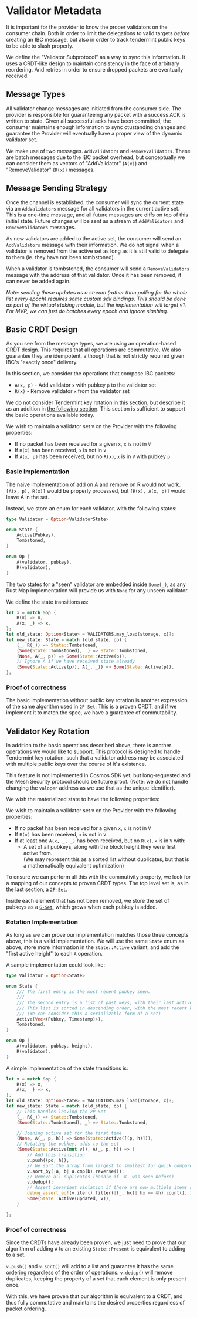 # Validator Metadata

It is important for the provider to know the proper validators on the consumer chain.
Both in order to limit the delegations to valid targets _before_ creating an IBC message,
but also in order to track tendermint public keys to be able to slash properly.

We define the "Validator Subprotocol" as a way to sync this information. It uses a CRDT-like
design to maintain consistency in the face of arbitrary reordering. And retries in order
to ensure dropped packets are eventually received.

## Message Types

All validator change messages are initiated from the consumer side. The provider is
responsible for guaranteeing any packet with a success ACK is written to state.
Given all successful acks have been committed, the consumer maintains enough
information to sync otustanding changes and guarantee the Provider will eventually
have a proper view of the dynamic validator set.

We make use of two messages. `AddValidators` and `RemoveValidators`. These are batch messages
due to the IBC packet overhead, but conceptually we can consider them as vectors of "AddValidator"
(`A(x)`) and "RemoveValidator" (`R(x)`) messages.

## Message Sending Strategy

Once the channel is established, the consumer will sync the current state via an `AddValidators`
message for all validators in the current active set. This is a one-time message, and
all future messages are diffs on top of this initial state. Future changes will be sent as a
stream of `AddValidators` and `RemoveValidators` messages.

As new validators are added to the active set, the consumer will send an `AddValidators`
message with their information. We do not signal when a validator is removed from the active
set as long as it is still valid to delegate to them (ie. they have not been tombstoned).

When a validator is tombstoned, the consumer will send a `RemoveValidators` message with
the address of that validator. Once it has been removed, it can never be added again.

_Note: sending these updates as a stream (rather than polling for the whole list every epoch) requires some custom sdk bindings. This should be done as part of the virtual staking module, but the implementation will target v1. For MVP, we can just do batches every epoch and ignore slashing._

## Basic CRDT Design

As you see from the message types, we are using an operation-based CRDT design.
This requires that all operations are commutative. We also guarantee they are idempotent,
although that is not strictly required given IBC's "exactly once" delivery.

In this section, we consider the operations that compose IBC packets:

- `A(x, p)` - Add validator `x` with pubkey `p` to the validator set
- `R(x)` - Remove validator `x` from the validator set

We do not consider Tendermint key rotation in this section, but describe it as an addition
in [the following section](#validator-key-rotation).
This section is sufficient to support the basic operations available today.

We wish to maintain a validator set `V` on the Provider with the following properties:

- If no packet has been received for a given `x`, `x` is not in `V`
- If `R(x)` has been received, `x` is not in `V`
- If `A(x, p)` has been received, but no `R(x)`, `x` is in `V` with pubkey `p`

### Basic Implementation

The naive implementation of add on A and remove on R would not work. `[A(x, p), R(x)]` would
be properly processed, but `[R(x), A(x, p)]` would leave A in the set.

Instead, we store an enum for each validator, with the following states:

```rust
type Validator = Option<ValidatorState>

enum State {
    Active(Pubkey),
    Tombstoned,
}

enum Op {
    A(validator, pubkey),
    R(validator),
}

```

The two states for a "seen" validator are embedded inside `Some(_)`, as any Rust Map implementation
will provide us with `None` for any unseen validator.

We define the state transitions as:

```rust
let x = match &op {
    R(x) => x,
    A(x, _) => x,
};
let old_state: Option<State> = VALIDATORS.may_load(storage, x)?;
let new_state: State = match (old_state, op) {
    (_, R(_)) => State::Tombstoned,
    (Some(State::Tombstoned), _) => State::Tombstoned,
    (None, A(_, p)) => Some(State::Active(p)),
    // Ignore A if we have received state already
    (Some(State::Active(p)), A(_, _)) => Some(State::Active(p)),
};
```

### Proof of correctness

The basic implementation without public key rotation is another expression of the same algorithm
used in [`2P-Set`](<https://en.wikipedia.org/wiki/Conflict-free_replicated_data_type#2P-Set_(Two-Phase_Set)>). This is a proven CRDT, and if we implement it to match the spec, we have a
guarantee of commutability.

## Validator Key Rotation

In addition to the basic operations described above, there is another operations we would like
to support. This protocol is designed to handle Tendermint key rotation, such that a validator
address may be associated with multiple public keys over the course of it's existence.

This feature is not implemented in Cosmos SDK yet, but long-requested and the Mesh Security
protocol should be future proof. (Note: we do not handle changing the `valoper` address as
we use that as the unique identifier).

We wish the materialized state to have the following properties:

We wish to maintain a validator set `V` on the Provider with the following properties:

- If no packet has been received for a given `x`, `x` is not in `V`
- If `R(x)` has been received, `x` is not in `V`
- If at least one `A(x, _, _)` has been received, but no `R(x)`, `x` is in `V` with:
  - A set of all pubkeys, along with the block height they were first active from.  
    (We may represent this as a sorted list without duplicates, but that is a mathematically
    equivalent optimization)

To ensure we can perform all this with the commutivity property, we look for a mapping
of our concepts to proven CRDT types. The top level set is, as in the last section,
a [`2P-Set`](<https://en.wikipedia.org/wiki/Conflict-free_replicated_data_type#2P-Set_(Two-Phase_Set)>).

Inside each element that has not been removed, we store the set of pubkeys
as a [`G-Set`](<https://en.wikipedia.org/wiki/Conflict-free_replicated_data_type#G-Set_(Grow-only_Set)>),
which grows when each pubkey is added.

### Rotation Implementation

As long as we can prove our implementation matches those three concepts above, this is
a valid implementation. We will use the same `State` enum as above, store more information in
the `State::Active` variant, and add the "first active height" to each `A` operation.

A sample implementation could look like:

```rust
type Validator = Option<State>

enum State {
    /// The first entry is the most recent pubkey seen.
    ///
    /// The second entry is a list of past keys, with their last active time.
    /// This list is sorted in descending order, with the most recent key first.
    /// (We can consider this a serializable form of a set)
    Active(Vec<(Pubkey, Timestamp)>),
    Tombstoned,
}

enum Op {
    A(validator, pubkey, height),
    R(validator),
}
```

A simple implementation of the state transitions is:

```rust
let x = match &op {
    R(x) => x,
    A(x, _) => x,
};
let old_state: Option<State> = VALIDATORS.may_load(storage, x)?;
let new_state: State = match (old_state, op) {
    // This handles leaving the 2P-Set
    (_, R(_)) => State::Tombstoned,
    (Some(State::Tombstoned), _) => State::Tombstoned,

    // Joining active set for the first time
    (None, A(_, p, h)) => Some(State::Active([(p, h)])),
    // Rotating the pubkey, adds to the set
    (Some(State::Active(mut v)), A(_, p, h)) => {
        // Add this transition
        v.push((po, h));
        // We sort the array from largest to smallest for quick compares on slashing
        v.sort_by(|a, b| a.cmp(b).reverse());
        // Remove all duplicates (handle if `K` was seen before)
        v.dedup();
        // Assert invariant violation if there are now multiple items same height
        debug_assert_eq!(v.iter().filter(|(_, hx)| hx == &h).count(), 1);
        Some(State::Active(updated, v)),
    }

};
```

### Proof of correctness

Since the CRDTs have already been proven, we just need to prove that our algorithm of
adding `A` to an existing `State::Present` is equivalent to adding to a set.

`v.push()` and `v.sort()` will add to a list and guarantee it has the same ordering
regardless of the order of operations. `v.dedup()` will remove duplicates,
keeping the property of a set that each element is only present once.

With this, we have proven that our algorithm is equivalent to a CRDT, and thus
fully commutative and maintains the desired properties regardless of packet ordering.

